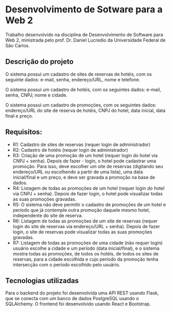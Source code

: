# Desenvolvimento de Sotware para a Web 2
Trabalho desenvolvido na disciplina de Desenvolvimento de Software para Web 2, ministrada pelo prof. Dr. Daniel Lucredio da Universidade Federal de São Carlos.

## Descrição do projeto
O sistema possui um cadastro de sites de reservas de hotéis, com os seguinte dados: e-mail, senha, endereço/URL, nome e telefone.

O sistema possui um cadastro de hotéis, com os seguintes dados: e-mail, senha, CNPJ, nome e cidade.

O sistema possui um cadastro de promoções, com os seguintes dados: endereço/URL do site de reserva de hotéis, CNPJ do hotel, data inicial, data final e preço.

## Requisitos:
- R1: Cadastro de sites de reservas (requer login de administrador)
- R2: Cadastro de hotéis (requer login de administrador)
- R3: Criação de uma promoção de um hotel (requer login do hotel via CNPJ + senha). Depois de fazer - login, o hotel pode cadastrar uma promoção. Para isso, deve escolher um site de reservas (digitando seu endereço/URL ou escolhendo a partir de uma lista), uma data inicial/final e um preço, e deve ser gravada a promoção na base de dados.
- R4: Listagem de todas as promoções de um hotel (requer login do hotel via CNPJ + senha). Depois de fazer login, o hotel pode visualizar todas as suas promoções gravadas.
- R5: O sistema não deve permitir o cadastro de promoções de um hotel e período que já contemple outra promoção daquele mesmo hotel, independente do site de reserva.
- R6: Listagem de todas as promoções de um site de reservas (requer login do site de reservas via endereço/URL + senha). Depois de fazer login, o site de reservas pode visualizar todas as suas  promoções gravadas.
- R7: Listagem de todas as promoções de uma cidade (não requer login) usuário escolhe a cidade e um período (data inicial/final), e o sistema mostra todas as promoções, de todos os hotéis, de todos os sites de reservas, para a cidade escolhida e cujo período da promoção tenha intersecção com o período escolhido pelo usuário.

## Tecnologias utilizadas
Para o backend do projeto foi desenvolvida uma API REST usando Flask, que se conecta com um banco de dados PostgreSQL usando o SQLAlchemy. O frontend foi desenvolvido usando React e Bootstrap. 
